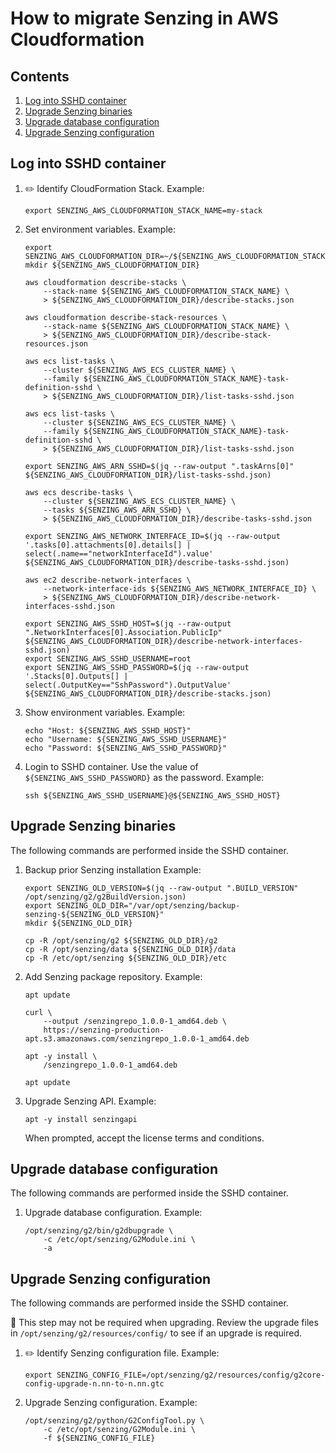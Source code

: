 # How to migrate Senzing in AWS Cloudformation

## Contents

1. [Log into SSHD container](#log-into-sshd-container)
1. [Upgrade Senzing binaries](#upgrade-senzing-binaries)
1. [Upgrade database configuration](#upgrade-database-configuration)
1. [Upgrade Senzing configuration](#upgrade-senzing-configuration)

## Log into SSHD container

1. :pencil2: Identify CloudFormation Stack.
   Example:

    ```console
    export SENZING_AWS_CLOUDFORMATION_STACK_NAME=my-stack
    ```

1. Set environment variables.
   Example:

    ```console
    export SENZING_AWS_CLOUDFORMATION_DIR=~/${SENZING_AWS_CLOUDFORMATION_STACK_NAME}
    mkdir ${SENZING_AWS_CLOUDFORMATION_DIR}

    aws cloudformation describe-stacks \
        --stack-name ${SENZING_AWS_CLOUDFORMATION_STACK_NAME} \
        > ${SENZING_AWS_CLOUDFORMATION_DIR}/describe-stacks.json

    aws cloudformation describe-stack-resources \
        --stack-name ${SENZING_AWS_CLOUDFORMATION_STACK_NAME} \
        > ${SENZING_AWS_CLOUDFORMATION_DIR}/describe-stack-resources.json

    aws ecs list-tasks \
        --cluster ${SENZING_AWS_ECS_CLUSTER_NAME} \
        --family ${SENZING_AWS_CLOUDFORMATION_STACK_NAME}-task-definition-sshd \
        > ${SENZING_AWS_CLOUDFORMATION_DIR}/list-tasks-sshd.json

    aws ecs list-tasks \
        --cluster ${SENZING_AWS_ECS_CLUSTER_NAME} \
        --family ${SENZING_AWS_CLOUDFORMATION_STACK_NAME}-task-definition-sshd \
        > ${SENZING_AWS_CLOUDFORMATION_DIR}/list-tasks-sshd.json

    export SENZING_AWS_ARN_SSHD=$(jq --raw-output ".taskArns[0]" ${SENZING_AWS_CLOUDFORMATION_DIR}/list-tasks-sshd.json)

    aws ecs describe-tasks \
        --cluster ${SENZING_AWS_ECS_CLUSTER_NAME} \
        --tasks ${SENZING_AWS_ARN_SSHD} \
        > ${SENZING_AWS_CLOUDFORMATION_DIR}/describe-tasks-sshd.json

    export SENZING_AWS_NETWORK_INTERFACE_ID=$(jq --raw-output '.tasks[0].attachments[0].details[] | select(.name=="networkInterfaceId").value' ${SENZING_AWS_CLOUDFORMATION_DIR}/describe-tasks-sshd.json)

    aws ec2 describe-network-interfaces \
        --network-interface-ids ${SENZING_AWS_NETWORK_INTERFACE_ID} \
        > ${SENZING_AWS_CLOUDFORMATION_DIR}/describe-network-interfaces-sshd.json

    export SENZING_AWS_SSHD_HOST=$(jq --raw-output ".NetworkInterfaces[0].Association.PublicIp" ${SENZING_AWS_CLOUDFORMATION_DIR}/describe-network-interfaces-sshd.json)
    export SENZING_AWS_SSHD_USERNAME=root
    export SENZING_AWS_SSHD_PASSWORD=$(jq --raw-output '.Stacks[0].Outputs[] | select(.OutputKey=="SshPassword").OutputValue' ${SENZING_AWS_CLOUDFORMATION_DIR}/describe-stacks.json)
    ```

1. Show environment variables.
   Example:

    ```console
    echo "Host: ${SENZING_AWS_SSHD_HOST}"
    echo "Username: ${SENZING_AWS_SSHD_USERNAME}"
    echo "Password: ${SENZING_AWS_SSHD_PASSWORD}"
    ```

1. Login to SSHD container.
   Use the value of `${SENZING_AWS_SSHD_PASSWORD}` as the password.
   Example:

    ```console
    ssh ${SENZING_AWS_SSHD_USERNAME}@${SENZING_AWS_SSHD_HOST}
    ```

## Upgrade Senzing binaries

The following commands are performed inside the SSHD container.

1. Backup prior Senzing installation
   Example:

    ```console
    export SENZING_OLD_VERSION=$(jq --raw-output ".BUILD_VERSION" /opt/senzing/g2/g2BuildVersion.json)
    export SENZING_OLD_DIR="/var/opt/senzing/backup-senzing-${SENZING_OLD_VERSION}"
    mkdir ${SENZING_OLD_DIR}

    cp -R /opt/senzing/g2 ${SENZING_OLD_DIR}/g2
    cp -R /opt/senzing/data ${SENZING_OLD_DIR}/data
    cp -R /etc/opt/senzing ${SENZING_OLD_DIR}/etc
    ```

1. Add Senzing package repository.
   Example:

    ```console
    apt update

    curl \
        --output /senzingrepo_1.0.0-1_amd64.deb \
        https://senzing-production-apt.s3.amazonaws.com/senzingrepo_1.0.0-1_amd64.deb

    apt -y install \
        /senzingrepo_1.0.0-1_amd64.deb

    apt update
    ```

1. Upgrade Senzing API.
   Example:

    ```console
    apt -y install senzingapi
    ```

   When prompted, accept the license terms and conditions.

## Upgrade database configuration

The following commands are performed inside the SSHD container.

1. Upgrade database configuration.
   Example:

    ```console
    /opt/senzing/g2/bin/g2dbupgrade \
        -c /etc/opt/senzing/G2Module.ini \
        -a
    ```

## Upgrade Senzing configuration

The following commands are performed inside the SSHD container.

:thinking: This step may not be required when upgrading.
Review the upgrade files in `/opt/senzing/g2/resources/config/` to see if an upgrade is required.

1. :pencil2: Identify Senzing configuration file.
   Example:

    ```console
    export SENZING_CONFIG_FILE=/opt/senzing/g2/resources/config/g2core-config-upgrade-n.nn-to-n.nn.gtc
    ```

1. Upgrade Senzing configuration.
   Example:

    ```console
    /opt/senzing/g2/python/G2ConfigTool.py \
        -c /etc/opt/senzing/G2Module.ini \
        -f ${SENZING_CONFIG_FILE}
    ```
